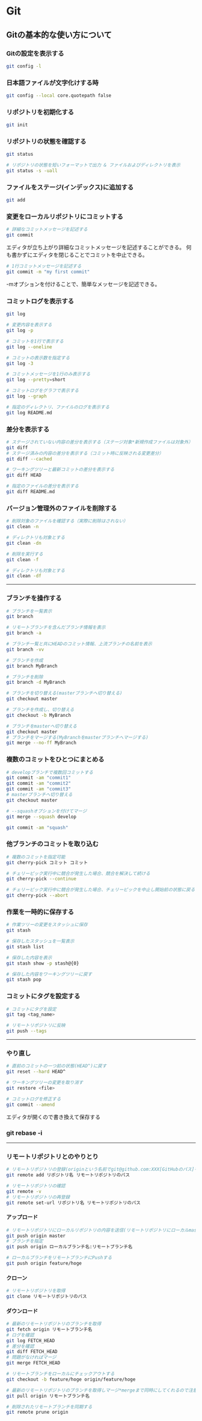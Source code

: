 # Git

## Gitの基本的な使い方について

### Gitの設定を表示する

```sh
git config -l
```

### 日本語ファイルが文字化けする時

```sh
git config --local core.quotepath false
```

### リポジトリを初期化する

```sh
git init
```

### リポジトリの状態を確認する

```sh
git status
```

```sh
# リポジトリの状態を短いフォーマットで出力 & ファイルおよびディレクトリを表示
git status -s -uall
```

### ファイルをステージ(インデックス)に追加する

```sh
git add
```

### 変更をローカルリポジトリにコミットする

```sh
# 詳細なコミットメッセージを記述する
git commit
```

エディタが立ち上がり詳細なコミットメッセージを記述することができる。
何も書かずにエディタを閉じることでコミットを中止できる。

```sh
# 1行コミットメッセージを記述する
git commit -m "my first commit"
```

-mオプションを付けることで、簡単なメッセージを記述できる。

### コミットログを表示する

```sh
git log
```

```sh
# 変更内容を表示する
git log -p
```

```sh
# コミットを1行で表示する
git log --oneline
```

```sh
# コミットの表示数を指定する
git log -3
```

```sh
# コミットメッセージを1行のみ表示する
git log --pretty=short
```

```sh
# コミットログをグラフで表示する
git log --graph
```

```sh
# 指定のディレクトリ、ファイルのログを表示する
git log README.md
```

### 差分を表示する

```sh
# ステージされていない内容の差分を表示する（ステージ対象*新規作成ファイルは対象外）
git diff
# ステージ済みの内容の差分を表示する（コミット時に反映される変更差分）
git diff --cached
```

```sh
# ワーキングツリーと最新コミットの差分を表示する
git diff HEAD
```

```sh
# 指定のファイルの差分を表示する
git diff README.md
```

### バージョン管理外のファイルを削除する

```sh
# 削除対象のファイルを確認する（実際に削除はされない）
git clean -n

# ディレクトリも対象とする
git clean -dn

# 削除を実行する
git clean -f

# ディレクトリも対象とする
git clean -df
```

***

### ブランチを操作する

```sh
# ブランチを一覧表示
git branch
```

```sh
# リモートブランチを含んだブランチ情報を表示
git branch -a
```

```sh
# ブランチ一覧と共にHEADのコミット情報、上流ブランチの名前を表示
git branch -vv
```

```sh
# ブランチを作成
git branch MyBranch
```

```sh
# ブランチを削除
git branch -d MyBranch
```

```sh
# ブランチを切り替える(masterブランチへ切り替える)
git checkout master
```

```sh
# ブランチを作成し、切り替える
git checkout -b MyBranch
```

```sh
# ブランチをmasterへ切り替える
git checkout master
# ブランチをマージする(MyBranchをmasterブランチへマージする)
git merge --no-ff MyBranch
```

### 複数のコミットをひとつにまとめる

```sh
# developブランチで複数回コミットする
git commit -am "commit1"
git commit -am "commit2"
git commit -am "commit3"
# masterブランチへ切り替える
git checkout master

# --squashオプションを付けてマージ
git merge --squash develop

git commit -am "squash"
```

### 他ブランチのコミットを取り込む

```sh
# 複数のコミットを指定可能
git cherry-pick コミット コミット

# チェリーピック実行中に競合が発生した場合、競合を解決して続ける
git cherry-pick --continue

# チェリーピック実行中に競合が発生した場合、チェリーピックを中止し開始前の状態に戻る
git cherry-pick --abort
```

### 作業を一時的に保存する

```sh
# 作業ツリーの変更をスタッシュに保存
git stash

# 保存したスタッシュを一覧表示
git stash list

# 保存した内容を表示
git stash show -p stash@{0}

# 保存した内容をワーキングツリーに戻す
git stash pop
```

### コミットにタグを設定する

```sh
# コミットにタグを設定
git tag <tag_name>

# リモートリポジトリに反映
git push --tags
```

***

### やり直し

```sh
# 直前のコミットの一つ前の状態(HEAD^)に戻す
git reset --hard HEAD^
```

```sh
# ワーキングツリーの変更を取り消す
git restore <file>
```

```sh
# コミットログを修正する
git commit --amend
```

エディタが開くので書き換えて保存する

### git rebase -i

***

### リモートリポジトリとのやりとり

```sh
# リモートリポジトリの登録(originという名前でgit@github.com:XXX[GitHubのパス]を指定など)
git remote add リポジトリ名 リモートリポジトリのパス
```

```sh
# リモートリポジトリの確認
git remote -v
# リモートリポジトリの再登録
git remote set-url リポジトリ名 リモートリポジトリのパス
```

#### アップロード

```sh
# リモートリポジトリにローカルリポジトリの内容を送信(リモートリポジトリにローカルmasterブランチの内容を送信)
git push origin master
# ブランチを指定
git push origin ローカルブランチ名:リモートブランチ名

# ローカルブランチをリモートブランチにPushする
git push origin feature/hoge
```

#### クローン

```sh
# リモートリポジトリを取得
git clone リモートリポジトリのパス
```

#### ダウンロード

```sh
# 最新のリモートリポジトリのブランチを取得
git fetch origin リモートブランチ名
# ログを確認
git log FETCH_HEAD
# 差分を確認
git diff FETCH_HEAD
# 問題がなければマージ
git merge FETCH_HEAD

# リモートブランチをローカルにチェックアウトする
git checkout -b feature/hoge origin/feature/hoge
```

```sh
# 最新のリモートリポジトリのブランチを取得しマージ*mergeまで同時にしてくれるので注意
git pull origin リモートブランチ名

# 削除されたリモートブランチを同期する
git remote prune origin
```

